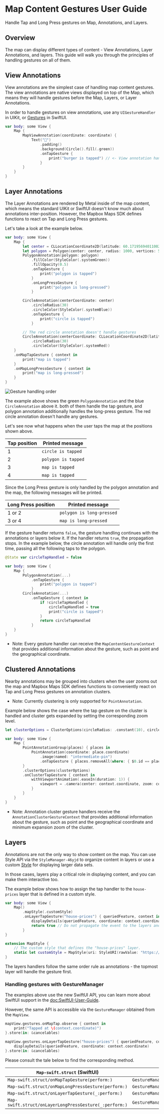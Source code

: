 # Map Content Gestures User Guide

Handle Tap and Long Press gestures on Map, Annotations, and Layers.

## Overview

The map can display different types of content - View Annotations, Layer Annotations, and layers. This guide will walk you through the principles of handling gestures on all of them.

## View Annotations

View annotations are the simplest case of handling map content gestures. The view annotations are native views displayed on top of the Map, which means they will handle gestures before the Map, Layers, or Layer Annotations.

In order to handle gestures on view annotations, use any `UIGestureHandler` in UIKit, or [Gestures](https://developer.apple.com/documentation/swiftui/gestures) in SwiftUI.

```swift
var body: some View {
    Map {
        MapViewAnnotation(coordinate: coordinate) {
            Text("🍔")
                .padding()
                .background(Circle().fill(.green))
                .onTapGesture {
                    print("burger is tapped") // <- View annotation handle the gesture before the Map view.
                }
        }
    }
}
```

## Layer Annotations

The Layer Annotations are rendered by Metal inside of the map content, which means the standard UIKit or SwiftUI doesn't know much about annotations inter-position. However, the Mapbox Maps SDK defines functions to react on Tap and Long Press gestures.

Let's take a look at the example below.

```swift
var body: some View {
    Map {
        let center = CLLocationCoordinate2D(latitude: 60.17195694011002, longitude: 24.945389069265598)
        let polygon = Polygon(center: center, radius: 1000, vertices: 5)
        PolygonAnnotation(polygon: polygon)
            .fillColor(StyleColor(.systemGreen))
            .fillOpacity(0.5)
            .onTapGesture {
                print("polygon is tapped")
            }
            .onLongPressGesture {
                print("polygon is long-pressed")
            }

        CircleAnnotation(centerCoordinate: center)
            .circleRadius(30)
            .circleColor(StyleColor(.systemBlue))
            .onTapGesture {
                print("circle is tapped")
            }

        // The red circle annotation doesn't handle gestures
        CircleAnnotation(centerCoordinate: CLLocationCoordinate2D(latitude: 60.18195694011002, longitude: 24.955389069265598))
            .circleRadius(30)
            .circleColor(StyleColor(.systemRed))
    }
    .onMapTapGesture { context in
        print("map is tapped")
    }
    .onMapLongPressGesture { context in
        print("map is long-pressed")
    }
}
```

![Gesture handling order](https://static-assets.mapbox.com/maps/ios/documentation/swiftui_gesture_handling_order_4.png)

The example above shows the green ``PolygonAnnotation`` and the blue ``CircleAnnotation`` above it. both of them handle the tap gesture, and polygon annotation additionally handles the long-press gesture. The red circle annotation doesn't handle any gestures.

Let's see now what happens when the user taps the map at the positions shown above.

Tap position | Printed message
--- | ---
1 | `circle is tapped`
2 | `polygon is tapped`
3 | `map is tapped`
4 | `map is tapped`

Since the Long Press gesture is only handled by the polygon annotation and the map, the following messages will be printed.

Long Press position | Printed message
--- | ---
1 or 2 | `polygon is long-pressed`
3 or 4 | `map is long-pressed`

If the gesture handler returns `false`, the gesture handling continues with the annotations or layers below it. If the handler returns `true`, the propagation stops.
In the example below, the circle annotation will handle only the first time, passing all the following taps to the polygon.

```swift
@State var circleTapHandled = false

var body: some View {
    Map {
        PolygonAnnotation(...)
            .onTapGesture {
                print("polygon is tapped")
            }
        CircleAnnotation(...)
            .onTapGesture { context in
                if !circleTapHandled {
                    circleTapHandled = true
                    print("circle is tapped")
                }
                return circleTapHandled
            }
    }
}
```

- Note:  Every gesture handler can receive the ``MapContentGestureContext`` that provides additional information about the gesture, such as point and the geographical coordinate.

## Clustered Annotations

Nearby annotations may be grouped into clusters when the user zooms out the map and Mapbox Maps SDK defines functions to conveniently react on Tap and Long Press gestures on annotation clusters.

- Note: Currently clustering is only supported for ``PointAnnotation``.

Example below shows the case where the tap gesture on the cluster is handled and cluster gets expanded by setting the corresponding zoom level.

```swift
let clusterOptions = ClusterOptions(circleRadius: .constant(10), circleColor: .constant(StyleColor(.blue)))

var body: some View {
    Map {
        PointAnnotationGroup(places) { places in
            PointAnnotation(coordinate: place.coordinate)
                .image(named: "intermediate-pin")
                .onTapGesture { places.removeAll(where: { $0.id == place.id }) }
        }
        .clusterOptions(clusterOptions)
        .onClusterTapGesture { context in
            withViewportAnimation(.easeIn(duration: 1)) {
                viewport = .camera(center: context.coordinate, zoom: context.expansionZoom)
            }
        }
    }
}
```

- Note: Annotation cluster gesture handlers receive the ``AnnotationClusterGestureContext`` that provides additional information about the gesture, such as point and the geographical coordinate and minimum expansion zoom of the cluster.

## Layers

Annotations are not the only way to show content on the map. You can use Style API via the ``StyleManager-46yjd`` to organize content in layers or use a custom [Style](https://docs.mapbox.com/style-spec/guides/) for displaying larger data sets.

In those cases, layers play a critical role in displaying content, and you can make them interactive too.

The example below shows how to assign the tap handler to the `house-prices` layer that is defined in a custom style.

```swift
var body: some View {
    Map()
        .mapStyle(.customStyle)
        .onLayerTapGesture("house-prices") { queriedFeature, context in
            displayDetails(queriedFeature, coordinate: context.coordinate)
            return true // Do not propagate the event to the layers and annotations below
        }
}

extension MapStyle {
    // The custom style that defines the "house-prices" layer.
    static let customStyle = MapStyle(uri: StyleURI(rawValue: "https://example.com/mapbox-custom-style.json")!)
}
```

The layers handlers follow the same order rule as annotations - the topmost layer will handle the gesture first.

### Handling gestures with GestureManager

The examples above use the new SwiftUI API, you can learn more about SwiftUI support in the <doc:SwiftUI-User-Guide>.

However, the same API is accessible via the ``GestureManager`` obtained from the ``MapView``.

```swift
mapView.gestures.onMapTap.observe { context in
    print("Tapped at \(context.coordinate)")
}.store(in: &cancelables)

mapView.gestures.onLayerTapGesture("house-prices") { queriedFeature, context in
    displayDetails(queriedFeature, coordinate: context.coordinate)
}.store(in: &cancelables)
```

Please consult the tale below to find the corresponding method.

``Map-swift.struct`` (SwiftUI) | ``GestureManager`` (UIKit)
--- | ---
``Map-swift.struct/onMapTapGesture(perform:)`` | ``GestureManager/onMapTap``
``Map-swift.struct/onMapLongPressGesture(perform:)`` | ``GestureManager/onMapLongPress``
``Map-swift.struct/onLayerTapGesture(_:perform:)`` | ``GestureManager/onLayerTap(_:handler:)``
``Map-swift.struct/onLayerLongPressGesture(_:perform:)`` | ``GestureManager/onLayerLongPress(_:handler:)``
